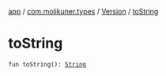 [app](../../index.md) / [com.molikuner.types](../index.md) / [Version](index.md) / [toString](./to-string.md)

# toString

`fun toString(): `[`String`](https://kotlinlang.org/api/latest/jvm/stdlib/kotlin/-string/index.html)